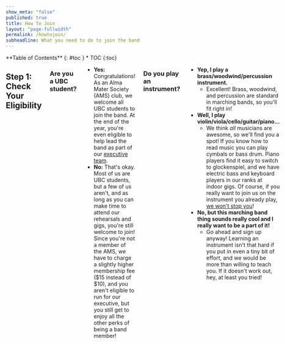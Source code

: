 ```yaml
---
show_meta: "false"
published: true
title: How To Join
layout: "page-fullwidth"
permalink: /howtojoin/
subheadline: What you need to do to join the band
---
```


<div class="row">
<div class="medium-4 medium-push-8 columns" markdown="1">
<div class="panel radius" markdown="1">
**Table of Contents**
{: #toc }
*  TOC
{:toc}
</div>
</div><!-- /.medium-4.columns -->

<div class="medium-8 medium-pull-4 columns" markdown="1">

## Step 1: Check Your Eligibility

### Are you a UBC student?
- __Yes:__ Congratulations! As an Alma Mater Society (AMS) club, we welcome all UBC students to join the band. At the end of the year, you're even eligible to help lead the band as part of our [executive team](/executive/).
- __No:__ That's okay. Most of us are UBC students, but a few of us aren't, and as long as you can make time to attend our rehearsals and gigs, you're still welcome to join! Since you're not a member of the AMS, we have to charge a slightly higher membership fee ($15 instead of $10), and you aren't eligible to run for our executive, but you still get to enjoy all the other perks of being a band member!

### Do you play an instrument?
- __Yep, I play a brass/woodwind/percussion instrument.__
  - Excellent! Brass, woodwind, and percussion are standard in marching bands, so you'll fit right in!
- __Well, I play violin/viola/cello/guitar/piano...__
  - We think _all_ musicians are awesome, so we'll find you a spot! If you know how to read music you can play cymbals or bass drum. Piano players find it easy to switch to glockenspiel, and we have electric bass and keyboard players in our ranks at indoor gigs. Of course, if you really want to join us on the instrument you already play, <a href="http://mob.rice.edu/sections/strings/" target="_blank">we won't stop you</a>!
- __No, but this marching band thing sounds really cool and I really want to be a part of it!__
  - Go ahead and sign up anyway! Learning an instrument isn't that hard if you put in even a tiny bit of effort, and we would be more than willing to teach you. If it doesn't work out, hey, at least you tried!

Basically, we  welcome __everyone__ who loves music and fun, regardless of experience, so don't be afraid to join!

## Step 2: Register for Fall Retreat
The TMB spends four days before classes start at Retreat, where we learn our marching style, music, and get to know everyone. This fall, Retreat is from September 1-4, and all our new members are especially encouraged to attend. If you're not from Vancouver, we can even help you find accommodations! __<a href="http://thunderbirdband.ca/join/" target="_blank">Click here to register for retreat</a>__.

## Step 3: Save the date and check your email!
Talk to your boss/parents/friends _now_ and clear your schedule of any other commitments from __Tuesday, September 1st through Friday, September 4th__, since you won't want to miss __any__ of Retreat! Near the end of June, we will contact you by email to confirm your attendance at Retreat, help you find a place to stay if you need one, and provide you with more details about what to expect. Haven't heard from us by then? Give us a shout at <info@thunderbirdband.ca> and we'll make sure you're registered.

## Optional Steps

### Join our Facebook group
On our __<a href="http://facebook.com/groups/TMBRecruits" target="_blank">Prospective Members' Group</a>__, you can meet some of our returning members, ask questions about the band or UBC in general, and get a taste of what to expect once you join!

### Follow us on social media and spread the word!
- Facebook: __<a href="http://facebook.com/ThunderbirdMB" target="_blank">ThunderbirdMB</a>__
- Twitter: __<a href="http://twitter.com/ThunderbirdMB" target="_blank">@ThunderbirdMB</a>__ - tweet #TbirdBandRetreat
- Instagram: __<a href="http://instagram.com/ubctmb" target="_blank">@ubctmb</a>__
- Flickr: __<a href="http://flickr.com/ThunderbirdMB" target="_blank">ThunderbirdMB</a>__

### Learn our school songs
If you're _really_ excited to join, you can get a head start by practicing UBC's fight songs and our Alma Mater. This is completely optional, and we'll spend time at Retreat learning these songs, but the more familiar you are with these songs, the more time you'll get to spend at retreat learning our fun rock charts!

- __<a href="https://drive.google.com/open?id=0B2_M28J6dJ5bfi1vSHkyMFlvSG1lSzdib3lLNGZ4MGpqa3dqT3ZHMVdyOEMtZUJ4Y3VSeW8&authuser=0" target="_blank">Hail UBC</a>__
- __<a href="https://drive.google.com/open?id=0B2_M28J6dJ5bfkFtem5wY3g5SVItamxVejc0S3FhUEp3aXd2ZzU5ejFqWDktZWZZZllhRkU&authuser=0" target="_blank">Alma Mater Hymn</a>__
- __<a href="https://drive.google.com/open?id=0B2_M28J6dJ5bfjFWWXhaNlFSM0JxVktYNEJzN0FUaDkzRVZSX0pmcTlaUHBsU2xIMUwxeGM&authuser=0" target="_blank">Hail to the Gold and Blue</a>__
- __<a href="https://drive.google.com/open?id=0B2_M28J6dJ5bfmE1a194bUc0RjBaSkl2MERra19qMXJkWE1mNEU4RUk2TmVyWXM3b3MzRnc&authuser=0" target="_blank">Here's to Dear Old U.B.C.</a>__

</div><!-- /.medium-8.columns -->
</div><!-- /.row -->
